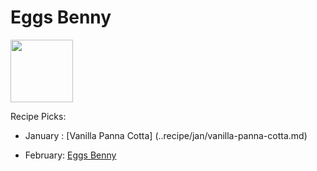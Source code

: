 # Eggs Benny

<img src="http://api.adorable.io/avatars/100/englishmuffin%40flavor.magazine" height="100" width="100" />

Recipe Picks:

- January : [Vanilla Panna Cotta] (..recipe/jan/vanilla-panna-cotta.md)

- February: [Eggs Benny](../recipe/mar/eggs-.md)
